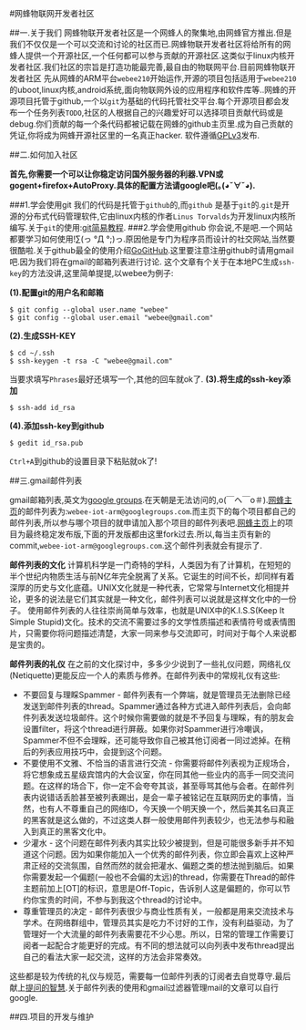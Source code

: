 #网蜂物联网开发者社区

##一.关于我们
网蜂物联开发者社区是一个网蜂人的聚集地,由网蜂官方推出.但是我们不仅仅是一个可以交流和讨论的社区而已.网蜂物联开发者社区将给所有的网蜂人提供一个开源社区,一个任何都可以参与贡献的开源社区.这类似于linux内核开发者社区.我们社区的宗旨是打造功能最完善,最自由的物联网平台.目前网蜂物联开发者社区
先从网蜂的ARM平台`webee210`开始运作,开源的项目包括适用于`webee210`的uboot,linux内核,android系统,面向物联网外设的应用程序和软件库等..网蜂的开源项目托管于github,一个以`git`为基础的代码托管社交平台.每个开源项目都会发布一个任务列表`TODO`,社区的人根据自己的兴趣爱好可以选择项目贡献代码或是debug.你们贡献的每一个条代码都被记载在网蜂的github主页里.成为自己贡献的凭证,你将成为网蜂开源社区里的一名真正hacker.
软件遵循[GPLv3](https://www.gnu.org/licenses/quick-guide-gplv3.html)发布.

##二.如何加入社区

__首先,你需要一个可以让你稳定访问国外服务器的利器.VPN或gogent+firefox+AutoProxy.具体的配置方法请google吧(｡(◕ˇ∀ˇ◕).__

###1.学会使用git
我们的代码是托管于`github`的,而`‎github` 是基于`git`的.`git`是开源的分布式代码管理软件,它由linux内核的作者`‎Linus Torvalds`为开发linux内核所编写.关于`git`的使用:[git简易教程](http://rogerdudler.github.io/git-guide/index.zh.html).
###2.学会使用github
你会说,不是吧.一个网站都要学习如何使用!∑(っ °Д °;)っ.原因他是专门为程序员而设计的社交网站,当然要很酷啦.关于github最全的使用介绍[GoGitHub](http://www.worldhello.net/gotgithub/index.html).这里要注意注册github时请用gmail吧.因为我们将在gmail的邮箱列表进行讨论.
这个文章有个关于在本地PC生成`ssh-key`的方法没讲,这里简单提提,以webee为例子:

__(1).配置git的用户名和邮箱__

	$ git config --global user.name "webee"                    
	$ git config --global user.email "webee@gmail.com"          

__(2).生成SSH-KEY__

	$ cd ~/.ssh               
	$ ssh-keygen -t rsa -C "webee@gmail.com"                

当要求填写`Phrases`最好还填写一个,其他的回车就ok了.
__(3).将生成的ssh-key添加__

	$ ssh-add id_rsa

__(4).添加ssh-key到github__

	$ gedit id_rsa.pub

`Ctrl+A`到github的设置目录下粘贴就ok了!

##三.gmail邮件列表

gmail邮箱列表,英文为[google groups](https://groups.google.com/forum/#!overview).在天朝是无法访问的,o(￣ヘ￣o＃).[网蜂主页](https://github.com/Webee-IOT)的邮件列表为:`webee-iot-arm@googlegroups.com`.而主页下的每个项目都自己的邮件列表,所以参与哪个项目的就申请加入那个项目的邮件列表吧.[网蜂主页](https://github.com/Webee-IOT)上的项目为最终稳定发布版,下面的开发版都由这里fork过去.所以,每当主页有新的commit,`webee-iot-arm@googlegroups.com`.这个邮件列表就会有提示了.          

__邮件列表的文化__
计算机科学是一门奇特的学科，人类因为有了计算机，在短短的半个世纪内物质生活与前N亿年完全脱离了关系。它诞生的时间不长，却同样有着深厚的历史与文化底蕴。UNIX文化就是一种代表，它常常与Internet文化相提并论，更多的说法是它们其实就是一种文化，邮件列表可以说就是这样文化中的一份子。
使用邮件列表的人往往崇尚简单与效率，也就是UNIX中的K.I.S.S(Keep It Simple Stupid)文化。技术的交流不需要过多的文学性质描述和表情符号或表情图片，只需要你将问题描述清楚，大家一同来参与交流即可，时间对于每个人来说都是宝贵的。

__邮件列表的礼仪__
在之前的文化探讨中，多多少少说到了一些礼仪问题，网络礼仪(Netiquette)更能反应一个人的素质与修养。在邮件列表中的常规礼仪有这些:

- 不要回复与理睬Spammer - 邮件列表有一个弊端，就是管理员无法删除已经发送到邮件列表的thread。Spammer通过各种方式进入邮件列表后，会向邮件列表发送垃圾邮件。这个时候你需要做的就是不予回复与理睬，有的朋友会设置filter，将这个thread进行屏蔽。如果你对Spammer进行冷嘲讽，Spammer不但不会理睬，还可能导致你自己被其他订阅者一同过滤掉。在稍后的列表应用技巧中，会提到这个问题。 
- 不要使用不文雅、不恰当的语言进行交流 - 你需要将邮件列表视为正规场合，将它想象成五星级宾馆内的大会议室，你在同其他一些业内的高手一同交流问题。在这样的场合下，你一定不会夸夸其谈，甚至辱骂其他与会者。在邮件列表内说错话丢脸甚至被列表踢出，是会一辈子被铭记在互联网历史的事情，当然，也有人不尊重自己的网络ID，今天换一个明天换一个，然后美其名曰真正的黑客就是这么做的，不过这类人群一般使用邮件列表较少，也无法参与和融入到真正的黑客文化中。
- 少灌水 - 这个问题在邮件列表内其实比较少被提到，但是可能很多新手并不知道这个问题。因为如果你能加入一个优秀的邮件列表，你立即会喜欢上这种严肃正经的交流氛围，自然而然的就会把灌水、偏题之类的想法抛到脑后。如果你需要发起一个偏题(一般也不会偏的太远)的thread，你需要在Thread的邮件主题前加上[OT]的标识，意思是Off-Topic，告诉别人这是偏题的，你可以节约你宝贵的时间，不参与到我这个thread的讨论中。
- 尊重管理员的决定 - 邮件列表很少与商业性质有关，一般都是用来交流技术与学术。在网络群组中，管理员其实是吃力不讨好的工作，没有利益驱动，为了管理好一个大流量的邮件列表需要花不少心思。所以，日常的管理工作需要订阅者一起配合才能更好的完成。有不同的想法就可以向列表中发布thread提出自己的看法大家一起交流，这样的方法会非常奏效。

这些都是较为传统的礼仪与规范，需要每一位邮件列表的订阅者去自觉尊守.最后献上[提问的智慧](http://www.beiww.com/doc/oss/smart-questions.html).关于邮件列表的使用和gmail过滤器管理mail的文章可以自行google.

##四.项目的开发与维护

